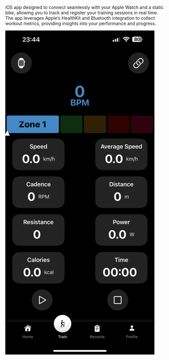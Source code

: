 iOS app designed to connect seamlessly with your Apple Watch and a static bike, allowing you to track and register your training sessions in real time. 
The app leverages Apple’s HealthKit and Bluetooth integration to collect workout metrics, providing insights into your performance and progress.

![Screenshot](screenshots/trainView.PNG)
